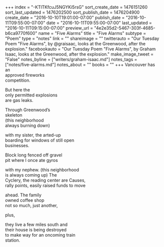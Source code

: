 +++
index = "-KTlTKfcuJ5NGYKi5rsG"
sort_create_date = 1476151260
sort_last_updated = 1476202500
sort_publish_date = 1476204900
create_date = "2016-10-10T19:01:00-07:00"
publish_date = "2016-10-11T09:55:00-07:00"
date = "2016-10-11T09:55:00-07:00"
last_updated = "2016-10-11T09:15:00-07:00"
preview_url = "4e2e35d2-5467-303f-4685-b6ca9770f600"
name = "Five Alarms"
title = "Five Alarms"
subtype = "Poem"
type = "notes"
link = ""
shareimage = ""
twitterauto = "Our Tuesday Poem \"Five Alarms\", by @graisaac, looks at the Greenwood, after the explosion."
facebookauto = "Our Tuesday Poem \"Five Alarms\", by Graham Isaac, looks at the Greenwood, after the explosion."
make_image_tweet = "False"
notes_byline = ["writers/graham-isaac.md"]
notes_tags = ["notes/five-alarms.md"]
notes_about = ""
books = ""
+++
Vancouver has an<br>
approved fireworks<br>
competition.

But here the<br>
only permitted explosions<br>
are gas leaks.

Through Greenwood’s<br>
skeleton<br>
(this neighborhood<br>
always burning down) 

with my sister, the arted-up<br>
boarding for windows of still open<br>
businesses.

Block long fenced off gravel<br>
pit where I once ate gyros

with my nephew. (this neighborhood<br>
is always coming up) The<br>
Cyclery, the reading center are Causes,<br>
rally points, easily raised funds to move

ahead. The family<br>
owned coffee shop<br>
not so much, just another, 

plus,

they live a few miles south and<br>
their house is being destroyed<br>
to make way for an oncoming train<br>
station.
